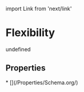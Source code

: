 import Link from 'next/link'
# Flexibility

undefined

## Properties

<Grid>
* [](/Properties/Schema.org/)

</Grid>

